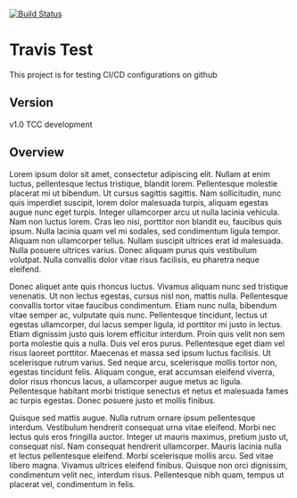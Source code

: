 [![Build Status](https://travis-ci.org/robertosilvino/TravisTest.svg?branch=v1.0_TCC_development)](https://travis-ci.org/robertosilvino/TravisTest)

# Travis Test
This project is for testing CI/CD configurations on github

## Version
v1.0
TCC
development

## Overview

Lorem ipsum dolor sit amet, consectetur adipiscing elit. Nullam at enim luctus, pellentesque lectus tristique, blandit lorem. Pellentesque molestie placerat mi ut bibendum. Ut cursus sagittis sagittis. Nam sollicitudin, nunc quis imperdiet suscipit, lorem dolor malesuada turpis, aliquam egestas augue nunc eget turpis. Integer ullamcorper arcu ut nulla lacinia vehicula. Nam non luctus lorem. Cras leo nisi, porttitor non blandit eu, faucibus quis ipsum. Nulla lacinia quam vel mi sodales, sed condimentum ligula tempor. Aliquam non ullamcorper tellus. Nullam suscipit ultrices erat id malesuada. Nulla posuere ultrices varius. Donec aliquam purus quis vestibulum volutpat. Nulla convallis dolor vitae risus facilisis, eu pharetra neque eleifend.

Donec aliquet ante quis rhoncus luctus. Vivamus aliquam nunc sed tristique venenatis. Ut non lectus egestas, cursus nisl non, mattis nulla. Pellentesque convallis tortor vitae faucibus condimentum. Etiam nunc nulla, bibendum vitae semper ac, vulputate quis nunc. Pellentesque tincidunt, lectus ut egestas ullamcorper, dui lacus semper ligula, id porttitor mi justo in lectus. Etiam dignissim justo quis lorem efficitur interdum. Proin quis velit non sem porta molestie quis a nulla. Duis vel eros purus. Pellentesque eget diam vel risus laoreet porttitor. Maecenas et massa sed ipsum luctus facilisis. Ut scelerisque rutrum varius. Sed neque arcu, scelerisque mollis tortor non, egestas tincidunt felis. Aliquam congue, erat accumsan eleifend viverra, dolor risus rhoncus lacus, a ullamcorper augue metus ac ligula. Pellentesque habitant morbi tristique senectus et netus et malesuada fames ac turpis egestas. Donec posuere justo et mollis finibus.

Quisque sed mattis augue. Nulla rutrum ornare ipsum pellentesque interdum. Vestibulum hendrerit consequat urna vitae eleifend. Morbi nec lectus quis eros fringilla auctor. Integer ut mauris maximus, pretium justo ut, consequat nisl. Nam consequat hendrerit ullamcorper. Mauris lacinia nulla et lectus pellentesque eleifend. Morbi scelerisque mollis arcu. Sed vitae libero magna. Vivamus ultrices eleifend finibus. Quisque non orci dignissim, condimentum velit nec, interdum risus. Pellentesque nibh quam, tempus ut placerat vel, condimentum in felis.